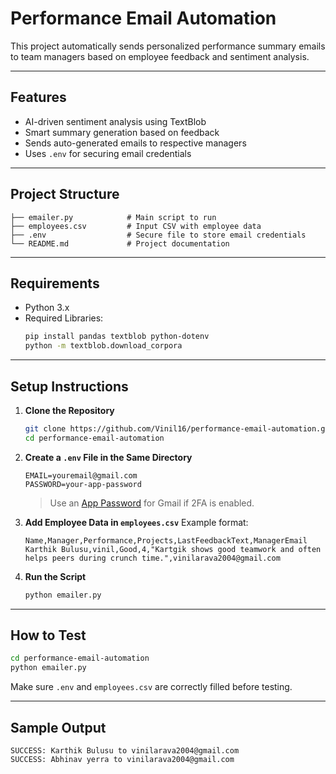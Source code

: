 
#  Performance Email Automation

This project automatically sends personalized performance summary emails to team managers based on employee feedback and sentiment analysis.

---

##  Features

-  AI-driven sentiment analysis using TextBlob
-  Smart summary generation based on feedback
-  Sends auto-generated emails to respective managers
-  Uses `.env` for securing email credentials

---

## Project Structure

```
├── emailer.py            # Main script to run
├── employees.csv         # Input CSV with employee data
├── .env                  # Secure file to store email credentials
└── README.md             # Project documentation
```

---

##  Requirements

- Python 3.x
- Required Libraries:
    ```bash
    pip install pandas textblob python-dotenv
    python -m textblob.download_corpora
    ```

---

##  Setup Instructions

1. **Clone the Repository**
    ```bash
    git clone https://github.com/Vinil16/performance-email-automation.git
    cd performance-email-automation
    ```

2. **Create a `.env` File in the Same Directory**

    ```env
    EMAIL=youremail@gmail.com
    PASSWORD=your-app-password
    ```
    > Use an [App Password](https://support.google.com/accounts/answer/185833?hl=en) for Gmail if 2FA is enabled.

3. **Add Employee Data in `employees.csv`**
    Example format:
    ```csv
    Name,Manager,Performance,Projects,LastFeedbackText,ManagerEmail
    Karthik Bulusu,vinil,Good,4,"Kartgik shows good teamwork and often helps peers during crunch time.",vinilarava2004@gmail.com
    ```

4. **Run the Script**
    ```bash
    python emailer.py
    ```

---

##  How to Test

```bash
cd performance-email-automation
python emailer.py
```

Make sure `.env` and `employees.csv` are correctly filled before testing.


---

##  Sample Output

```
SUCCESS: Karthik Bulusu to vinilarava2004@gmail.com
SUCCESS: Abhinav yerra to vinilarava2004@gmail.com
```


